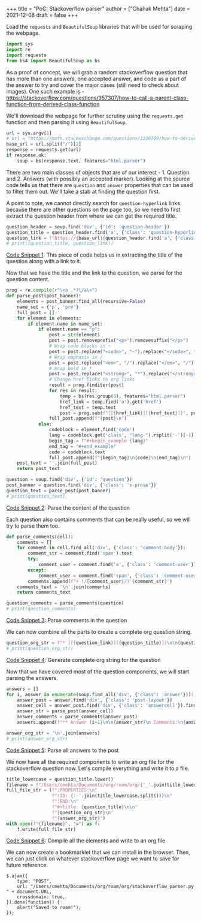 +++
title = "PoC: Stackoverflow parser"
author = ["Chahak Mehta"]
date = 2021-12-08
draft = false
+++

Load the `requests` and `BeautifulSoup` libraries that will be used for scraping the webpage.

```python
import sys
import re
import requests
from bs4 import BeautifulSoup as bs
```

As a proof of concept, we will grab a random stackoverflow question that has more than one answers, one accepted answer, and code as a part of the answer to try and cover the major cases (still need to check about images). One such example is - <https://stackoverflow.com/questions/357307/how-to-call-a-parent-class-function-from-derived-class-function>

We'll download the webpage for further scrutiny using the `requests.get` function and then parsing it using `BeautifulSoup`.

```python
url = sys.argv[1]
# url = "https://math.stackexchange.com/questions/1339709/how-to-derive-the-weak-form-of-the-pde"
base_url = url.split("/")[2]
response = requests.get(url)
if response.ok:
    soup = bs(response.text, features="html.parser")
```

There are two main classes of objects that are of our interest - 1. Question and 2. Answers (with possibly an accepted marker). Looking at the source code tells us that there are `question` and `answer` properties that can be used to filter them out. We'll take a stab at finding the question first.

A point to note, we cannot directly search for `question-hyperlink` links because there are other questions on the page too, so we need to first extract the question header from where we can get the required title.

<a id="code-snippet--question-title"></a>
```python
question_header = soup.find('div', {'id': 'question-header'})
question_title = question_header.find('a', {'class': 'question-hyperlink'}).text.strip()
question_link = f"https://{base_url}{question_header.find('a', {'class': 'question-hyperlink'}).get('href')}"
# print((question_title, question_link))
```

<div class="src-block-caption">
  <span class="src-block-number"><a href="#code-snippet--question-title">Code Snippet 1</a></span>:
  This piece of code helps us in extracting the title of the question along with a link to it.
</div>

Now that we have the title and the link to the question, we parse for the question content.

<a id="code-snippet--question-body"></a>
```python
prog = re.compile(r"\<a .*?\/a\>")
def parse_post(post_banner):
    elements = post_banner.find_all(recursive=False)
    name_set = {'p', 'pre'}
    full_post = []
    for element in elements:
        if element.name in name_set:
            if element.name == "p":
                post = str(element)
                post = post.removeprefix("<p>").removesuffix("</p>")
                # Wrap code blocks in ~
                post = post.replace("<code>", "~").replace("</code>", "~")
                # Wrap emphasis in /
                post = post.replace("<em>", "/").replace("</em>", "/")
                # Wrap bold in *
                post = post.replace("<strong>", "*").replace("</strong>", "*")
                # Change href links to org links
                result = prog.finditer(post)
                for res in result:
                    temp = bs(res.group(0), features="html.parser")
                    href_link = temp.find('a').get('href')
                    href_text = temp.text
                    post = prog.sub(f"[[{href_link}][{href_text}]]", post, count=1)
                full_post.append(f"{post}\n")
            else:
                codeblock = element.find('code')
                lang = codeblock.get('class', "lang-").rsplit('-')[-1]
                begin_tag = f"#+begin_example {lang}"
                end_tag = "#+end_example"
                code = codeblock.text
                full_post.append(f"{begin_tag}\n{code}\n{end_tag}\n")
    post_text = ''.join(full_post)
    return post_text

question = soup.find('div', {'id': 'question'})
post_banner = question.find('div', {'class': 's-prose'})
question_text = parse_post(post_banner)
# print(question_text)
```

<div class="src-block-caption">
  <span class="src-block-number"><a href="#code-snippet--question-body">Code Snippet 2</a></span>:
  Parse the content of the question
</div>

Each question also contains comments that can be really useful, so we will try to parse them too.

<a id="code-snippet--question-comments"></a>
```python
def parse_comments(cell):
    comments = []
    for comment in cell.find_all('div', {'class': 'comment-body'}):
        comment_str = comment.find('span').text
        try:
            comment_user = comment.find('a', {'class': 'comment-user'}).text
        except:
            comment_user = comment.find('span', {'class': 'comment-user'}).text
        comments.append(f"+ (/{comment_user}/) {comment_str}")
    comments_text = '\n'.join(comments)
    return comments_text

question_comments = parse_comments(question)
# print(question_comments)
```

<div class="src-block-caption">
  <span class="src-block-number"><a href="#code-snippet--question-comments">Code Snippet 3</a></span>:
  Parse comments in the question
</div>

We can now combine all the parts to create a complete org question string.

<a id="code-snippet--question-org-string"></a>
```python
question_org_str = f"* [[{question_link}][{question_title}]]\n\n{question_text}\nComments\n{question_comments}"
# print(question_org_str)
```

<div class="src-block-caption">
  <span class="src-block-number"><a href="#code-snippet--question-org-string">Code Snippet 4</a></span>:
  Generate complete org string for the question
</div>

Now that we have covered most of the question components, we will start parsing the answers.

<a id="code-snippet--parse-answers"></a>
```python
answers = []
for i, answer in enumerate(soup.find_all('div', {'class': 'answer'})):
    answer_post = answer.find('div', {'class': 'post-layout'})
    answer_cell = answer_post.find('div', {'class': 'answercell'}).find('div', {'class': 's-prose'})
    answer_str = parse_post(answer_cell)
    answer_comments = parse_comments(answer_post)
    answers.append(f"** Answer {i+1}\n\n{answer_str}\n Comments:\n{answer_comments}\n")

answer_org_str = '\n'.join(answers)
# print(answer_org_str)
```

<div class="src-block-caption">
  <span class="src-block-number"><a href="#code-snippet--parse-answers">Code Snippet 5</a></span>:
  Parse all answers to the post
</div>

We now have all the required components to write an org file for the stackoverflow question now. Let's compile everything and write it to a file.

<a id="code-snippet--full-compile"></a>
```python
title_lowercase = question_title.lower()
filename = f"/Users/cmehta/Documents/org/roam/org/{'_'.join(title_lowercase.split()).removesuffix('?')}.org"
full_file_str = (f":PROPERTIES:\n"
                 f":ID: {'-'.join(title_lowercase.split())}\n"
                 f":END:\n"
                 f"#+title: {question_title}\n\n"
                 f"{question_org_str}\n"
                 f"{answer_org_str}")
with open(f"{filename}", "w") as f:
    f.write(full_file_str)
```

<div class="src-block-caption">
  <span class="src-block-number"><a href="#code-snippet--full-compile">Code Snippet 6</a></span>:
  Compile all the elements and write to an org file
</div>

We can now create a bookmarklet that we can install in the browser. Then, we can just click on whatever stackoverflow page we want to save for future reference.

```text
$.ajax({
    type: "POST",
    url: "/Users/cmehta/Documents/org/roam/org/stackoverflow_parser.py " + document.URL,
    crossdomain: true,
}).done(function() {
    alert("Saved to roam!");
});
```
